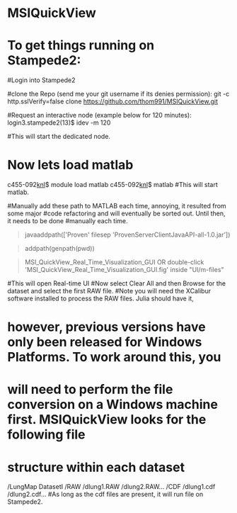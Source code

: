 # MSIQuickView
# To get things running on Stampede2:

#Login into Stampede2

#clone the Repo (send me your git username if its denies permission):
git -c http.sslVerify=false clone https://github.com/thom991/MSIQuickView.git

#Request an interactive node (example below for 120 minutes):
login3.stampede2(13)$ idev -m 120

#This will start the dedicated node.
# Now lets load matlab
c455-092[knl](16)$ module load matlab
c455-092[knl](16)$ matlab
#This will start matlab.

#Manually add these path to MATLAB each time, annoying, it resulted from some major 
#code refactoring and will eventually be sorted out. Until then, it needs to be done 
#manually each time.
>javaaddpath(['Proven' filesep 'ProvenServerClientJavaAPI-all-1.0.jar'])

>addpath(genpath(pwd))

>MSI_QuickView_Real_Time_Visualization_GUI
OR 
double-click 'MSI_QuickView_Real_Time_Visualization_GUI.fig' inside "UI/m-files"

#This will open Real-time UI
#Now select Clear All and then Browse for the dataset and select the first RAW file.
#Note you will need the XCalibur software installed to process the RAW files. Julia should have it, 
# however, previous versions have only been released for Windows Platforms. To work around this, you 
# will need to perform the file conversion on a Windows machine first. MSIQuickView looks for the following file 
# structure within each dataset
/LungMap DatasetI
  /RAW
    /dlung1.RAW
    /dlung2.RAW...
  /CDF
    /dlung1.cdf
    /dlung2.cdf...
#As long as the cdf files are present, it will run file on Stampede2.
